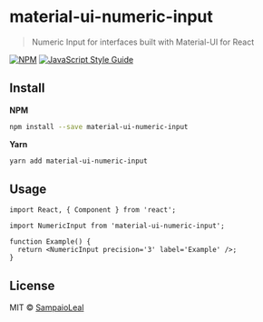 # material-ui-numeric-input

> Numeric Input for interfaces built with Material-UI for React

[![NPM](https://img.shields.io/npm/v/material-ui-numeric-input.svg)](https://www.npmjs.com/package/material-ui-numeric-input) [![JavaScript Style Guide](https://img.shields.io/badge/code_style-standard-brightgreen.svg)](https://standardjs.com)

## Install

**NPM**

```bash
npm install --save material-ui-numeric-input
```

**Yarn**

```bash
yarn add material-ui-numeric-input
```

## Usage

```tsx
import React, { Component } from 'react';

import NumericInput from 'material-ui-numeric-input';

function Example() {
  return <NumericInput precision='3' label='Example' />;
}
```

## License

MIT © [SampaioLeal](https://github.com/SampaioLeal)
